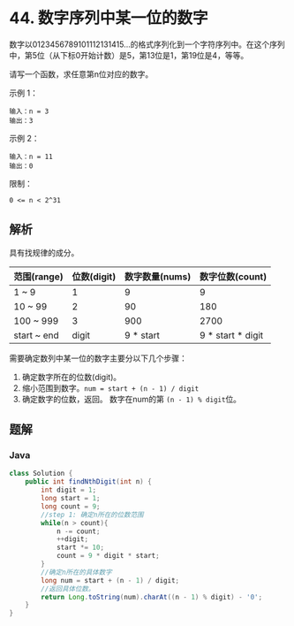 # 44. 数字序列中某一位的数字

数字以0123456789101112131415…的格式序列化到一个字符序列中。在这个序列中，第5位（从下标0开始计数）是5，第13位是1，第19位是4，等等。

请写一个函数，求任意第n位对应的数字。 

示例 1：

```
输入：n = 3
输出：3
```

示例 2：

```
输入：n = 11
输出：0
```

限制：

`0 <= n < 2^31`




## 解析

具有找规律的成分。

| 范围(range) | 位数(digit) | 数字数量(nums) | 数字位数(count)   |
| ----------- | ----------- | -------------- | ----------------- |
| 1 ~ 9       | 1           | 9              | 9                 |
| 10 ~ 99     | 2           | 90             | 180               |
| 100 ~ 999   | 3           | 900            | 2700              |
| start ~ end | digit       | 9 * start      | 9 * start * digit |



需要确定数列中某一位的数字主要分以下几个步骤：

1. 确定数字所在的位数(digit)。
2. 缩小范围到数字。`num = start + (n - 1) / digit `
3. 确定数字的位数，返回。 数字在num的第 `(n - 1) % digit`位。





## 题解

### Java

```java
class Solution {
    public int findNthDigit(int n) {
        int digit = 1;
        long start = 1;
        long count = 9;
      	//step 1: 确定n所在的位数范围
        while(n > count){
            n -= count;
            ++digit;
            start *= 10;
            count = 9 * digit * start;
        }
        //确定n所在的具体数字
        long num = start + (n - 1) / digit;
      	//返回具体位数。
        return Long.toString(num).charAt((n - 1) % digit) - '0';
    }
}
```

